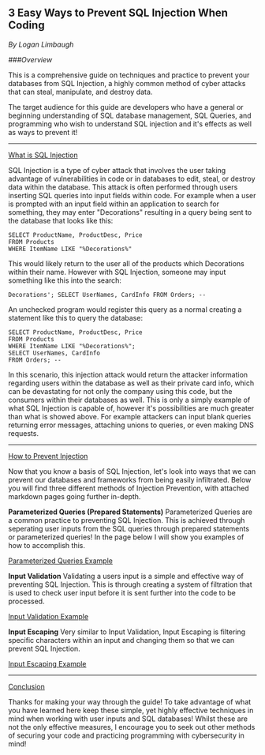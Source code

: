 ## 3 Easy Ways to Prevent SQL Injection When Coding
*By Logan Limbaugh*

_###Overview_<br>

This is a comprehensive guide on techniques and practice to prevent your databases from SQL Injection, a highly common method of cyber attacks that can steal, manipulate, and destroy data.

The target audience for this guide are developers who have a general or beginning understanding of SQL database management, SQL Queries, and programming who wish to understand SQL injection and it's effects as well as ways to prevent it!

---
<ins>What is SQL Injection</ins><br>

SQL Injection is a type of cyber attack that involves the user taking advantage of vulnerabilities in code or in databases to edit, steal, or destroy data within the database. This attack is often performed through users inserting SQL queries into input fields within code. For example when a user is prompted with an input field within an application to search for something, they may enter "Decorations" resulting in a query being sent to the database that looks like this:

    SELECT ProductName, ProductDesc, Price
    FROM Products
    WHERE ItemName LIKE "%Decorations%"

This would likely return to the user all of the products which Decorations within their name. However with SQL Injection, someone may input something like this into the search:

    Decorations'; SELECT UserNames, CardInfo FROM Orders; --

An unchecked program would register this query as a normal creating a statement like this to query the database:

    SELECT ProductName, ProductDesc, Price 
    FROM Products 
    WHERE ItemName LIKE "%Decorations%"; 
    SELECT UserNames, CardInfo 
    FROM Orders; --
    
In this scenario, this injection attack would return the attacker information regarding users within the database as well as their private card info, which can be devastating for not only the company using this code, but the consumers within their databases as well. This is only a simply example of what SQL Injection is capable of, however it's possibilities are much greater than what is showed above. For example attackers can input blank queries returning error messages, attaching unions to queries, or even making DNS requests.

---
<ins>How to Prevent Injection</ins><br>

Now that you know a basis of SQL Injection, let's look into ways that we can prevent our databases and frameworks from being easily infiltrated. Below you will find three different methods of Injection Prevention, with attached markdown pages going further in-depth.

**Parameterized Queries (Prepared Statements)**
Parameterized Queries are a common practice to preventing SQL Injection. This is achieved through seperating user inputs from the SQL queries through prepared statements or parameterized queries! In the page below I will show you examples of how to accomplish this.<br>

[Parameterized Queries Example](https://github.com/Loganhl/SQL-Injection-Prevention/blob/main/parameterized.md)

**Input Validation**
Validating a users input is a simple and effective way of preventing SQL Injection. This is through creating a system of filtration that is used to check user input before it is sent further into the code to be processed. <br>

[Input Validation Example](https://github.com/Loganhl/SQL-Injection-Prevention/blob/main/validation.md)

**Input Escaping**
Very similar to Input Validation, Input Escaping is filtering specific characters within an input and changing them so that we can prevent SQL Injection.<br>

[Input Escaping Example](https://github.com/Loganhl/SQL-Injection-Prevention/blob/main/escape.md)

---

<ins>Conclusion</ins><br>

Thanks for making your way through the guide! To take advantage of what you have learned here keep these simple, yet highly effective techniques in mind when working with user inputs and SQL databases! Whilst these are not the only effective measures, I encourage you to seek out other methods of securing your code and practicing programming with cybersecurity in mind!
